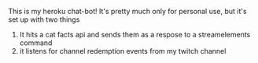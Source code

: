 This is my heroku chat-bot! It's pretty much only for personal use, but it's set up with two things

1. It hits a cat facts api and sends them as a respose to a streamelements command
2. it listens for channel redemption events from my twitch channel 
